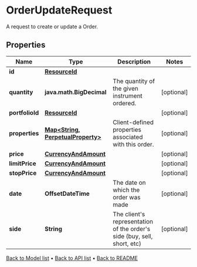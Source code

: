 

# OrderUpdateRequest

A request to create or update a Order.

## Properties

| Name | Type | Description | Notes |
|------------ | ------------- | ------------- | -------------|
|**id** | [**ResourceId**](ResourceId.md) |  |  |
|**quantity** | **java.math.BigDecimal** | The quantity of the given instrument ordered. |  [optional] |
|**portfolioId** | [**ResourceId**](ResourceId.md) |  |  [optional] |
|**properties** | [**Map&lt;String, PerpetualProperty&gt;**](PerpetualProperty.md) | Client-defined properties associated with this order. |  [optional] |
|**price** | [**CurrencyAndAmount**](CurrencyAndAmount.md) |  |  [optional] |
|**limitPrice** | [**CurrencyAndAmount**](CurrencyAndAmount.md) |  |  [optional] |
|**stopPrice** | [**CurrencyAndAmount**](CurrencyAndAmount.md) |  |  [optional] |
|**date** | **OffsetDateTime** | The date on which the order was made |  [optional] |
|**side** | **String** | The client&#39;s representation of the order&#39;s side (buy, sell, short, etc) |  [optional] |



[Back to Model list](../README.md#documentation-for-models) &#8226; [Back to API list](../README.md#documentation-for-api-endpoints) &#8226; [Back to README](../README.md)


